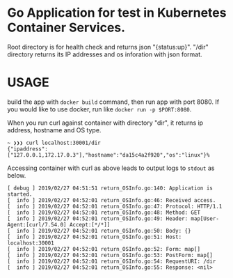 # Go Application for test in Kubernetes Container Services.

Root directory is for health check and returns json "{status:up}".
"/dir" directory returns its IP addresses and os inforation with json format.

# USAGE
build the app with `docker build` command, then run app with port 8080.
If you would like to use docker, run like `docker run -p $PORT:8080`.

When you run curl against container with directory "dir", it returns ip address, hostname and OS type.
```
~ ❯❯❯ curl localhost:30001/dir
{"ipaddress":["127.0.0.1,172.17.0.3"],"hostname":"da15c4a2f920","os":"linux"}%
```

Accessing container with curl as above leads to output logs to `stdout` as below.

```
[ debug ] 2019/02/27 04:51:51 return_OSInfo.go:140: Application is started.
[  info ] 2019/02/27 04:52:01 return_OSInfo.go:46: Received access.
[  info ] 2019/02/27 04:52:01 return_OSInfo.go:47: Protocol: HTTP/1.1
[  info ] 2019/02/27 04:52:01 return_OSInfo.go:48: Method: GET
[  info ] 2019/02/27 04:52:01 return_OSInfo.go:49: Header: map[User-Agent:[curl/7.54.0] Accept:[*/*]]
[  info ] 2019/02/27 04:52:01 return_OSInfo.go:50: Body: {}
[  info ] 2019/02/27 04:52:01 return_OSInfo.go:51: Host: localhost:30001
[  info ] 2019/02/27 04:52:01 return_OSInfo.go:52: Form: map[]
[  info ] 2019/02/27 04:52:01 return_OSInfo.go:53: PostForm: map[]
[  info ] 2019/02/27 04:52:01 return_OSInfo.go:54: RequestURI: /dir
[  info ] 2019/02/27 04:52:01 return_OSInfo.go:55: Response: <nil>
```
